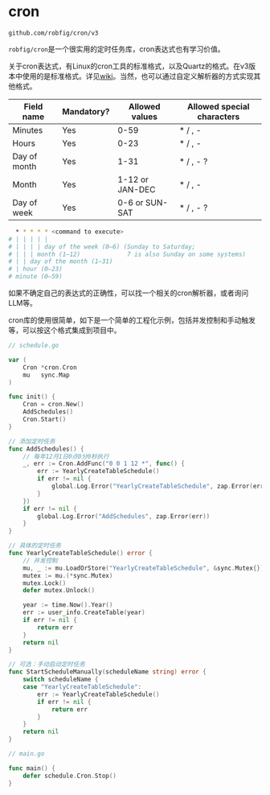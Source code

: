 # cron

`github.com/robfig/cron/v3`

`robfig/cron`是一个很实用的定时任务库，cron表达式也有学习价值。

关于cron表达式，有Linux的cron工具的标准格式，以及Quartz的格式。在v3版本中使用的是标准格式。详见[wiki](https://en.wikipedia.org/wiki/Cron)。当然，也可以通过自定义解析器的方式实现其他格式。

Field name   | Mandatory? | Allowed values  | Allowed special characters
----------   | ---------- | --------------  | --------------------------
Minutes      | Yes        | 0-59            | * / , -
Hours        | Yes        | 0-23            | * / , -
Day of month | Yes        | 1-31            | * / , - ?
Month        | Yes        | 1-12 or JAN-DEC | * / , -
Day of week  | Yes        | 0-6 or SUN-SAT  | * / , - ?

```bash
  * * * * * <command to execute>
# | | | | |
# | | | | day of the week (0–6) (Sunday to Saturday; 
# | | | month (1–12)             7 is also Sunday on some systems)
# | | day of the month (1–31)
# | hour (0–23)
# minute (0–59)
```

如果不确定自己的表达式的正确性，可以找一个相关的cron解析器，或者询问LLM等。

cron库的使用很简单，如下是一个简单的工程化示例，包括并发控制和手动触发等，可以按这个格式集成到项目中。

```go
// schedule.go

var (
    Cron *cron.Cron
    mu   sync.Map
)

func init() {
    Cron = cron.New()
    AddSchedules()
    Cron.Start()
}

// 添加定时任务
func AddSchedules() {
    // 每年12月1日0点0分0秒执行
    _, err := Cron.AddFunc("0 0 1 12 *", func() {
        err := YearlyCreateTableSchedule()
        if err != nil {
            global.Log.Error("YearlyCreateTableSchedule", zap.Error(err))
        }
    })
    if err != nil {
        global.Log.Error("AddSchedules", zap.Error(err))
    }
}

// 具体的定时任务
func YearlyCreateTableSchedule() error {
    // 并发控制
    mu, _ := mu.LoadOrStore("YearlyCreateTableSchedule", &sync.Mutex{})
    mutex := mu.(*sync.Mutex)
    mutex.Lock()
    defer mutex.Unlock()

    year := time.Now().Year()
    err := user_info.CreateTable(year)
    if err != nil {
        return err
    }
    return nil
}

// 可选：手动启动定时任务
func StartScheduleManually(scheduleName string) error {
    switch scheduleName {
    case "YearlyCreateTableSchedule":
        err := YearlyCreateTableSchedule()
        if err != nil {
            return err
        }
    }
    return nil
}

// main.go

func main() {
    defer schedule.Cron.Stop()
}

```
